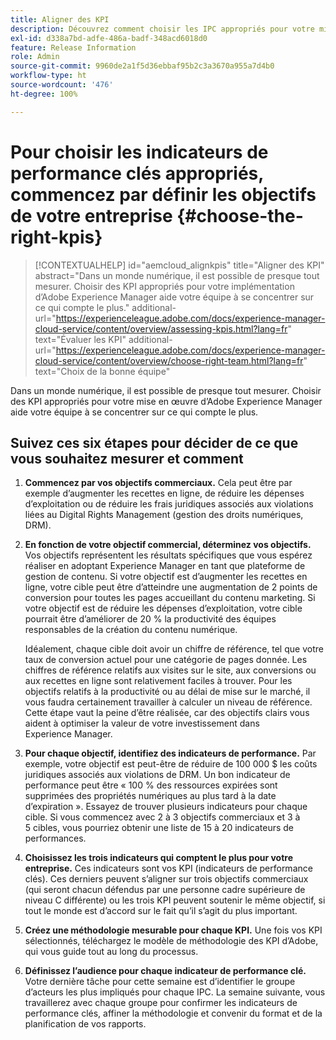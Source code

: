 ```yaml
---
title: Aligner des KPI
description: Découvrez comment choisir les IPC appropriés pour votre mise en oeuvre AEM
exl-id: d338a7bd-adfe-486a-badf-348acd6018d0
feature: Release Information
role: Admin
source-git-commit: 9960de2a1f5d36ebbaf95b2c3a3670a955a7d4b0
workflow-type: ht
source-wordcount: '476'
ht-degree: 100%

---
```


# Pour choisir les indicateurs de performance clés appropriés, commencez par définir les objectifs de votre entreprise {#choose-the-right-kpis}

>[!CONTEXTUALHELP]
>id="aemcloud_alignkpis"
>title="Aligner des KPI"
>abstract="Dans un monde numérique, il est possible de presque tout mesurer. Choisir des KPI appropriés pour votre implémentation d’Adobe Experience Manager aide votre équipe à se concentrer sur ce qui compte le plus."
>additional-url="https://experienceleague.adobe.com/docs/experience-manager-cloud-service/content/overview/assessing-kpis.html?lang=fr" text="Évaluer les KPI"
>additional-url="https://experienceleague.adobe.com/docs/experience-manager-cloud-service/content/overview/choose-right-team.html?lang=fr" text="Choix de la bonne équipe"

Dans un monde numérique, il est possible de presque tout mesurer. Choisir des KPI appropriés pour votre mise en œuvre d’Adobe Experience Manager aide votre équipe à se concentrer sur ce qui compte le plus.

## **Suivez ces six étapes pour décider de ce que vous souhaitez mesurer et comment**

1. **Commencez par vos objectifs commerciaux.** Cela peut être par exemple d’augmenter les recettes en ligne, de réduire les dépenses d’exploitation ou de réduire les frais juridiques associés aux violations liées au Digital Rights Management (gestion des droits numériques, DRM).

1. **En fonction de votre objectif commercial, déterminez vos objectifs.** Vos objectifs représentent les résultats spécifiques que vous espérez réaliser en adoptant Experience Manager en tant que plateforme de gestion de contenu. Si votre objectif est d’augmenter les recettes en ligne, votre cible peut être d’atteindre une augmentation de 2 points de conversion pour toutes les pages accueillant du contenu marketing. Si votre objectif est de réduire les dépenses d’exploitation, votre cible pourrait être d’améliorer de 20 % la productivité des équipes responsables de la création du contenu numérique.

   Idéalement, chaque cible doit avoir un chiffre de référence, tel que votre taux de conversion actuel pour une catégorie de pages donnée. Les chiffres de référence relatifs aux visites sur le site, aux conversions ou aux recettes en ligne sont relativement faciles à trouver. Pour les objectifs relatifs à la productivité ou au délai de mise sur le marché, il vous faudra certainement travailler à calculer un niveau de référence. Cette étape vaut la peine d’être réalisée, car des objectifs clairs vous aident à optimiser la valeur de votre investissement dans Experience Manager.

1. **Pour chaque objectif, identifiez des indicateurs de performance.** Par exemple, votre objectif est peut-être de réduire de 100 000 $ les coûts juridiques associés aux violations de DRM. Un bon indicateur de performance peut être « 100 % des ressources expirées sont supprimées des propriétés numériques au plus tard à la date d’expiration ». Essayez de trouver plusieurs indicateurs pour chaque cible. Si vous commencez avec 2 à 3 objectifs commerciaux et 3 à 5 cibles, vous pourriez obtenir une liste de 15 à 20 indicateurs de performances.

1. **Choisissez les trois indicateurs qui comptent le plus pour votre entreprise.** Ces indicateurs sont vos KPI (indicateurs de performance clés). Ces derniers peuvent s’aligner sur trois objectifs commerciaux (qui seront chacun défendus par une personne cadre supérieure de niveau C différente) ou les trois KPI peuvent soutenir le même objectif, si tout le monde est d’accord sur le fait qu’il s’agit du plus important.

1. **Créez une méthodologie mesurable pour chaque KPI.** Une fois vos KPI sélectionnés, téléchargez le modèle de méthodologie des KPI d’Adobe, qui vous guide tout au long du processus.

1. **Définissez l’audience pour chaque indicateur de performance clé.** Votre dernière tâche pour cette semaine est d’identifier le groupe d’acteurs les plus impliqués pour chaque IPC. La semaine suivante, vous travaillerez avec chaque groupe pour confirmer les indicateurs de performance clés, affiner la méthodologie et convenir du format et de la planification de vos rapports.

<!--
>[!TIP]
>
>[**Download the KPI Methodology template**](https://experienceleague.adobe.com/welcome/aem/assets/img/KPI_Methodology_Template.png)
-->
